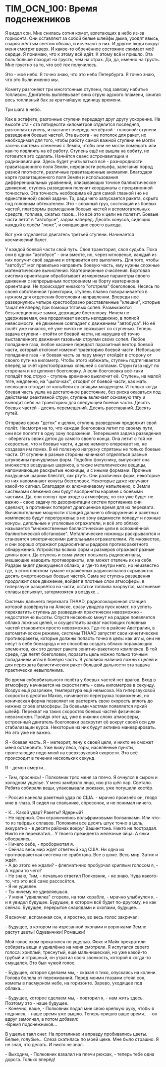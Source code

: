# TIM_OCN_100: Время подснежников

Я видел сон. Мне снилась сотня комет, взлетающих в небо из-за горизонта. Они оставляют за собой белые шлейфы дыма, уходят ввысь, озаряя жёлтым светом облака, 
и исчезают в них. И другие люди вокруг меня смотрят вверх. И какое-то обречённое состояние сжимает моё сердце. Я понимаю, что к этому всё идёт. К этому всё и пришло. 
Эта боль больше походит на грусть, чем на страх. Да, да, именно на грусть. Мне грустно за то, что всё *так* получилось.

Это - моё небо. Я точно знаю, что это небо Петербурга. Я точно знаю, что это были именно *мы*.

Комету разгоняют три многотонные ступени, под завязку набитые топливом. Двигатель выплёвывает вниз струю адского пламени, сжигая весь топливный бак
за кратчайшую единицу времени. 

Три шага в небо. 

Как в эстафете, разгонные ступени передадут друг другу ускорение. На высоте ста - ста пятидесяти километров отделится последняя, разгонная ступень, и настанет очередь четвёртой - 
головной: ступени разведения боевых частей. Эта высота - не потолок для ракет, но необходимая для того, чтобы работу самой важной ступени не могли засечь системы
слежения с Земли, чтобы они не могли помешать или как-то повлиять на её работу. Ступень ещё не вышла на орбиту, но готовится это сделать. Начнётся сеанс астронавигации и радионавигации. 
Здесь будет учитываться всё - разнородности гравитационного поля Земли, неровности рельефа, залегания пород разной плотности, различные гравитационные аномалии. Благодаря карте 
гравитационного поля Земли и использования дифференциальных уравнений, описывающих точное баллистическое движение, ступень разведения получит координаты с прецизионной 
точностью. Эта точность необходима ей для самой главной (но не единственной) своей задачи. То, ради чего запускается ракета, скрыто под головным обтекателем. Это - сложный груз, 
состоящий из боевых частей, платформы размещения боевых частей и вспомогательных средств, топлива, сжатых газов... Но всё это к цели не полетит.
Боевые части летят в "автобусе", задом наперёд. Десять конусов, сидящих каждый в своём "ложе", и ожидающих своего выхода. 

Вот уже отделяется двигатель третьей ступени. Начинается космический балет.

У каждой боевой части свой путь. Своя траектория, своя судьба. Пока они в одном "автобусе" - они вместе, но, через мгновенье, каждый из них получит своё задание и отправится
его выполнять. Для того, чтобы "автобус" мог правильно направить боевую часть, ему нужны сложные математические вычисления. Кватернионные счисления. Бортовая система
ориентации обрабатывает измеряемые параметры своего движения с непрерывным построением на борту кватерниона ориентации. Не происходит никакого "отстрела" боеголовок. Несясь
по своей собственной траектории, ступень плавно поворачивается в нужном для отделения боеголовки направлении. Впереди неё развернулись четыре крестообразно расставленные 
"клешни", которые тащат её вперёд при помощи тяговых сопел. Размыкаются безынерционные замки, держащие боеголовку. Ничем не удерживаемая, она продолжает висеть неподвижно,
в полной невесомости, её движение совпадает с движением "автобуса". Но её полёт уже начался, её уже ничто не связывает со ступенью. Теперь задача ступени - отойти от боевой 
части, не нарушив её точно выставленного движения газовыми струями своих сопел. Любое попадание газа, любое касание передаст паразитный вектор боевой части, который отклонит 
изменит траекторию боевой части. Небольшое попадание газа - и боевая часть за пару минут отойдёт в сторону от своего пути на километр. Чтобы этого избежать, ступень 
подтягивается вперёд за счёт крестообразных клешней с соплами. Струи газа идут по сторонам и не цепляют боеголовку. А если боеголовка всё-таки попадёт под струю - ступень 
временно выключит её. Ступень, на малой тяге, медленно, на "цыпочках", отходит от боевой части, как мать неслышно отходит от колыбели со спящим младенцем. И только когда 
боевая часть ушла на достаточное расстояние, без риска оказаться под действием реактивной струи, ступень включает основную тягу и выводит себя на траекторию для следующей 
боевой части. Десять боевых частей - десять перемещений. Десять расставаний. Десять путей.

Отправив своих "деток" к целям, ступень разведения продолжит свой полёт. Несмотря на то, что каждая боеголовка летит по своему пути, они все полетят в одну зону 
поражения. Теперешняя задача разведения - оберегать своих деток до самого своего конца. Она летит с той же скоростью, что и боевые части, и даже немного опережает их, не 
создавая им помех. В её полезную нагрузку спрятаны не только боевые части. От ступени в разные стороны начинают отделяться разные штуковины причудливых форм. Подобно 
фокуснику, выпускает она множество воздушных шариков, а также металлические вещицы, напоминающие раскрытые ножницы, и с иными формами. Прочные воздушные шарики блестят, 
как ртуть. Они различных форм, некоторые из них напоминают конусы боеголовок. Некоторые даже излучают какой-то сигнал. Благодаря их алюминиевому напылению, с Земли системами 
слежения они будут восприняты наравне с боевыми частями. Да, они лопнут при входе в атмосферу, но это уже будет не важно - свою задачу по дезориентации систем противника 
они сделают, а противник потеряет драгоценное время для их перехвата. Вычислительные мощности станций дальнего обнаружения и ракетных комплексов будут перегружены: в их зону 
видимости попадут и ложные конусы, дипольные и уголковые отражатели, и всё это облако называется "множественные баллистические цели в осложнённой баллистической обстановке". 
Металлические ножницы раскрываются и становятся электрическими дипольными отражателями. Их множество, и они хорошо отражают радиосигналы радаров противоракетного обнаружения. 
Устройства всяких форм и размеров отражают разные длины волн. Да ступень и сама умеет посылать радиосигналы, мешающие наводить противоракеты, или может отвлечь их на себя. 
Радары видят движущееся облако, и где-то внутри него, но неизвестно где, в этом плотном тумане отражённых радиосигналов скрываются десять смертоносных боевых частей. 
Сама же ступень разведения продолжит свое движение, войдёт в плотные слои атмосферы, в гиперзвуке разорвётся на части, остатки топлива взорвутся, магниевые сплавы вспыхнут, 
затормозятся в воздухе...

Системы дальнего перехвата THAAD, радиолокационная станция которой развёрнута на Аляске, сразу увидела пуск комет, но успеть перехватить ступень до разведения практически
невозможно - недостаточно высоты. Спустя несколько минут на радаре появляется облако ложных целей, и осуществить захват настоящих головных частей становится просто невозможно.
Где-то в районе Австралии, в автоматическом режиме, системы THAAD запустят свои кинетические противоракеты, которые должны попасть точно в цель: как иглы, они не несут в себе
боезаряда и не способны создать облако поражающих элементов, как это делает ракета зенитно-ракетного комплекса. В той среде, где летят боеголовки, поразить цель можно только
точным попаданием иглы в боевую часть. В условиях наличия ложных целей и для перехвата балистических ракет большой дальности эта задача практически невыполнима.

Во время суборбитального полёта у боевых частей нет врагов. Вход в атмосферу начинается на скрости пять - семь километров в секунду. Воздух ещё разряжен, температура ещё 
невысока. На гиперзвуковой скорости в десятки Махов, начинается перегрузка торможения, но коническая форма позволяет не растерять свою скорость вплоть до нижних слоёв 
атмосферы. За боевыми частями появляется яркий шлейф. Перехват на таких скоростях боевых частей физически невозможен. Пройдя этот ад, уже в нижних слоях атмосферы, 
встроенный двигатель боеголовки раскрутит её вокруг своей оси для стабилизации курса. Некоторые из них будут активно маневрировать. Но это уже не важно. 

Я - боевая часть. Я - метеорит, лечу к своей цели, и никто не сможет меня остановить. Уже вижу леса, горы, населённые пункты, пролетающие подо мной на сверхзвуковой скорости. 
Это всё происходит в течении нескольких секунд.

Я - демон смерти...

\- Тим, проснись! - Полковник тряс меня за плечо. Я очнулся в сыром и холодном ущелье. У меня замёрзло лицо, изо рта шёл пар. Светало. Ребята собирали вещи, упаковывали рюкзаки,
уже потушили костёр.

\- Россия нанесла ракетный удар по США. - мрачно произнёс он, глядя мне в глаза. Я сидел на спальнике, спросонок, и не понимал ничего.

\- К... Какой удар? Ракеты? Ядерный?  
\- Не ядерный. Они ограничились вольфрамовыми  болванками. Или что-то из твёрдых сплавов. Положили все десять штук точно в цель, аккуратно - в десяти районах вокруг Вашингтона. Никто не пострадал. Никто не перехватил... У твоего президента железные яйца. А янки обосрались.  
\- Ничего себе, - пробормотал я.  
\- Сейчас весь мир ждёт ответный ход США. Ни одна их  противоракетная система не сработала. Все в шоке. Весь мир. Затих и ждёт.  
\- А до этого не ждали? - флегматично пробурчал хриплым голосом я, - А ждали то чего?  
\- Не знаю, Тим, - печально ответил Полковник, - не знаю. Чуда какого-то, что это всё само рассосётся.  
\- Я не удивлён.  
\- Ты ничему не удивляешься.  
\- У меня "удивлялка" сгорела, на том корабле, - мрачно улыбнулся я, - и я увидел будущее. Будущее, в котором всё будет по-другому, не как сейчас. Будущее, перерытое снарядами и окопами, будущее...

Я вскочил, вспоминая сон, и яростно, во весь голос закричал:

\- Будущее, в котором на изрезанной окопами и воронками Земле растут цветы! Одуванчики! Ромашки! 

Мой голос эхом прокатился по ущелью. Фокс и Майк прекратили собирать вещи и удивлённо на меня смотрели. Я испугался своего голоса: хриплый, 
треснутый, ещё мальчишеский, но уже какой-то грубый и страшный, он утратил свою звонкость, которой я когда-то смущался. Это был чужой голос.

\- Будущее, которое сделаем мы, - сказал я тихо, опускаясь на колени. Голова болела от переживаний. Перед моими глазами стоял сон, кометы в пасмурном небе, на горизонте. Зарево, уходящее под облака...

\- Будущее, которое сделаем мы, - повторил я, - нам жить здесь. Поэтому это - наше будущее.  
\- Конечно, ваше, - Полковник подал мне свою крепкую руку, чтобы я поднялся, - наше время уже вышло. Теперь пришло ваше время... - он вдруг замолчал, а потом добавил:  
\-Время подснежников... 

В ущелье таял снег. На проталинах и вправду пробивались цветы. Белые, голубые... Слеза скатилась по моей щеке. Мне было страшно. Я не знал, что делать. И никто не знал.

\- Выходим, - Полковник взвалил на плечи рюкзак, - теперь тебе одна дорога. Только вперёд!
